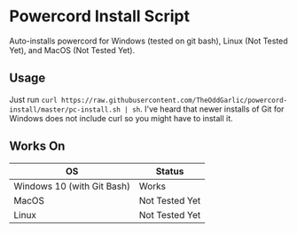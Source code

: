 # Powercord Install Script
Auto-installs powercord for Windows (tested on git bash), Linux (Not Tested Yet), and MacOS (Not Tested Yet).

## Usage
Just run `curl https://raw.githubusercontent.com/TheOddGarlic/powercord-install/master/pc-install.sh | sh`. I've heard that newer installs of Git for Windows does not include curl so you might have to install it. 

## Works On
| OS                         | Status         |
| -------------------------- | -------------- |
| Windows 10 (with Git Bash) | Works          |
| MacOS                      | Not Tested Yet |
| Linux                      | Not Tested Yet |
